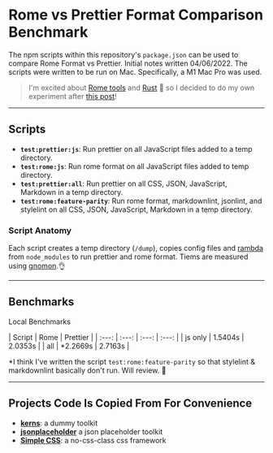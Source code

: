 # Rome vs Prettier Format Comparison Benchmark

The npm scripts within this repository's `package.json` can be used to compare Rome Format vs Prettier. Initial notes written 04/06/2022. The scripts were written to be run on Mac. Specifically, a M1 Mac Pro was used.

> I'm excited about [Rome tools](https://rome.tools/) and [Rust](https://www.rust-lang.org/) 🦀 so I decided to do my own experiment after [this post](https://rome.tools/blog/2022/04/05/rome-formatter-release)!

---

## Scripts

- **`test:prettier:js`**: Run prettier on all JavaScript files added to a temp directory.
- **`test:rome:js`**: Run rome format on all JavaScript files added to temp directory.
- **`test:prettier:all`**: Run prettier on all CSS, JSON, JavaScript, Markdown in a temp directory.
- **`test:rome:feature-parity`**: Run rome format, markdownlint, jsonlint, and stylelint on all CSS, JSON, JavaScript, Markdown in a temp directory.

### Script Anatomy

Each script creates a temp directory (`/dump`), copies config files and [rambda](https://www.npmjs.com/package/ramda) from `node_modules` to run prettier and rome format. Tiems are measured using [gnomon](https://www.npmjs.com/package/gnomon).👌

---

## Benchmarks

Local Benchmarks

| Script | Rome | Prettier |
| :---: | :---: | :---: | :---: |
| js only | 1.5404s | 2.0353s |
| all | *2.2669s | 2.7163s |

\*I think I've written the script `test:rome:feature-parity` so that stylelint & markdownlint basically don't run. Will review. 🧐


---

## Projects Code Is Copied From For Convenience

- **[kerns](https://raw.githubusercontent.com/kerns/dummy/master/README.md)**: a dummy toolkit
- **[jsonplaceholder](https://jsonplaceholder.typicode.com/)** a json placeholder toolkit
- **[Simple CSS](https://simplecss.org/)**: a no-css-class css framework
